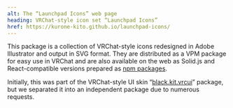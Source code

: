 ```yaml
---
alt: The “Launchpad Icons” web page
heading: VRChat-style icon set “Launchpad Icons”
href: https://kurone-kito.github.io/launchpad-icons/
---
```


<!-- markdownlint-disable MD041 -->

This package is a collection of VRChat-style icons redesigned in
Adobe Illustrator and output in SVG format. They are distributed
as a VPM package for easy use in VRChat and are also available
on the web as Solid.js and React-compatible versions prepared as
[npm packages](https://www.npmjs.com/search?q=%40kurone-kito%2Flaunchpad-icon).

Initially, this was part of the VRChat-style UI skin
“[black.kit.vrcui](https://kurone-kito.booth.pm/items/5545750)”
package, but we separated it into an independent package due
to numerous requests.
